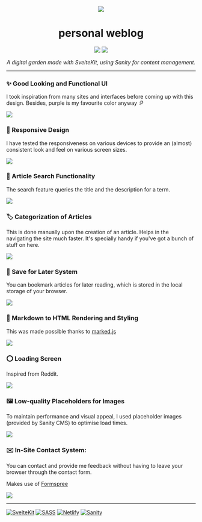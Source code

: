 <p align="center">
  <a href="https://notyasho.netlify.app/blogs" ><img src="https://raw.githubusercontent.com/at-pyrix/pyrix/master/static/img/favicon/android-chrome-192x192.png"/></a></p>
<h1 align=center>personal weblog</h1>

<p align="center">
  <a href="https://github.com/at-pyrix/pyrix" ><img src="https://img.shields.io/github/stars/at-pyrix/pyrix?style=for-the-badge&logo=GitHub&labelColor=%23322e38&color=%23FF3E7F"/></a>
  <a href="https://github.com/at-pyrix/pyrix/fork" ><img src="https://img.shields.io/github/forks/at-pyrix/pyrix?style=for-the-badge&logo=git&logoColor=white&labelColor=%23322e38&color=%23E49C5E"/></a></p>


<p align=center><i>A digital garden made with SvelteKit, using Sanity for content management.</i></p>

---

### **✨ Good Looking and Functional UI**
I took inspiration from many sites and interfaces before coming up with this design. Besides, purple is my favourite color anyway :P

![](https://raw.githubusercontent.com/at-pyrix/pyrix/master/static/img/thumbnails/desktop.png)

### 📱 Responsive Design
I have tested the responsiveness on various devices to provide an (almost) consistent look and feel on various screen sizes.

![](https://raw.githubusercontent.com/at-pyrix/pyrix/master/static/img/thumbnails/eight.gif)

### **🔎 Article Search Functionality**
The search feature queries the title and the description for a term.

![](https://raw.githubusercontent.com/at-pyrix/pyrix/master/static/img/thumbnails/%20one.png)

### **🏷️ Categorization of Articles**
This is done manually upon the creation of an article. Helps in the navigating the site much faster. It's specially handy if you've got a bunch of stuff on here.

![](https://raw.githubusercontent.com/at-pyrix/pyrix/master/static/img/thumbnails/two.jpeg)

### **🔖 Save for Later System**
You can bookmark articles for later reading, which is stored in the local storage of your browser.

![](https://raw.githubusercontent.com/at-pyrix/pyrix/master/static/img/thumbnails/three.png)

### **📝 Markdown to HTML Rendering and Styling**
This was made possible thanks to [marked.js](https://github.com/markedjs/marked)

![](https://raw.githubusercontent.com/at-pyrix/pyrix/master/static/img/thumbnails/four.png)

### **⭕ Loading Screen**
Inspired from Reddit.

![](https://raw.githubusercontent.com/at-pyrix/pyrix/master/static/img/thumbnails/five.png)

### **🖼️ Low-quality Placeholders for Images**
To maintain performance and visual appeal, I used placeholder images (provided by Sanity CMS) to optimise load times.

![](https://raw.githubusercontent.com/at-pyrix/pyrix/master/static/img/thumbnails/six.gif)

### **✉️ In-Site Contact System:**
You can contact and provide me feedback without having to leave your browser through the contact form.

Makes use of [Formspree](https://formspree.io/)

![](https://raw.githubusercontent.com/at-pyrix/pyrix/master/static/img/thumbnails/seven.png)

---

[![SvelteKit](https://img.shields.io/badge/-SvelteKit-black?style=for-the-badge&logo=svelte&color=orangered&logoColor=white)](https://kit.svelte.dev/)
[![SASS](https://img.shields.io/badge/-SASS-black?style=for-the-badge&logo=sass&color=cc6699&logoColor=white)](https://sass-lang.com/)
[![Netlify](https://img.shields.io/badge/-Netlify-black?style=for-the-badge&logo=netlify&color=00c7b7&logoColor=white)](https://www.netlify.com/)
[![Sanity](https://img.shields.io/badge/-Sanity.io-black?style=for-the-badge&logo=pencil&color=orange&logoColor=white)](https://www.sanity.io/)
